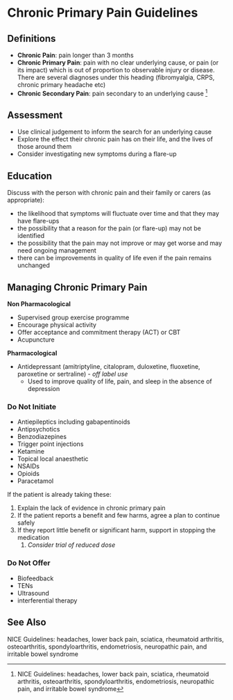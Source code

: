 # Chronic Primary Pain Guidelines


## Definitions
- **Chronic Pain**: pain longer than 3 months
- **Chronic Primary Pain**: pain with no clear underlying cause, or pain (or its impact) which is out of proportion to observable injury or disease. There are several diagnoses under this heading (fibromyalgia, CRPS, chronic primary headache etc)
- **Chronic Secondary Pain**: pain secondary to an underlying cause [^1]

## Assessment
- Use clinical judgement to inform the search for an underlying cause
- Explore the effect their chronic pain has on their life, and the lives of those around them
- Consider investigating new symptoms during a flare-up

## Education
Discuss with the person with chronic pain and their family or carers (as appropriate): 
- the likelihood that symptoms will fluctuate over time and that they may have flare-ups 
- the possibility that a reason for the pain (or flare-up) may not be identified 
- the possibility that the pain may not improve or may get worse and may need ongoing management
- there can be improvements in quality of life even if the pain remains unchanged

## Managing Chronic Primary Pain
**Non Pharmacological**
* Supervised group exercise programme
* Encourage physical activity
* Offer acceptance and commitment therapy (ACT) or CBT
* Acupuncture

**Pharmacological**
* Antidepressant (amitriptyline, citalopram, duloxetine, fluoxetine, paroxetine or sertraline) - *off label use*
	* Used to improve quality of life, pain, and sleep in the absence of depression

### Do Not Initiate
* Antiepileptics including gabapentinoids
* Antipsychotics
* Benzodiazepines
* Trigger point injections
* Ketamine
* Topical local anaesthetic
* NSAIDs
* Opioids
* Paracetamol

If the patient is already taking these:
1. Explain the lack of evidence in chronic primary pain
2. If the patient reports a benefit and few harms, agree a plan to continue safely
3. If they report little benefit or significant harm, support in stopping the medication
	1. *Consider trial of reduced dose*

### Do Not Offer
* Biofeedback
* TENs
* Ultrasound
* interferential therapy


## See Also
NICE Guidelines: headaches, lower back pain, sciatica, rheumatoid arthritis, osteoarthritis, spondyloarthritis, endometriosis, neuropathic pain, and irritable bowel syndrome


[^1]: NICE Guidelines: headaches, lower back pain, sciatica, rheumatoid arthritis, osteoarthritis, spondyloarthritis, endometriosis, neuropathic pain, and irritable bowel syndrome